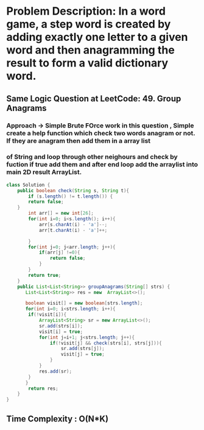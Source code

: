 #  Problem Description:  In a word game, a step word is created by adding exactly one letter to a given word and then anagramming the result to form a valid dictionary word.
## Same Logic Question at LeetCode: 49. Group Anagrams
###  Approach -> Simple Brute FOrce work in this question , Simple create a help function which check two words anagram or not. If they are anagram then add them in a array list 
###  of String and loop through other neighours and check by fuction if true add them and after end loop add the arraylist into main 2D result ArrayList.
```java
class Solution {
    public boolean check(String s, String t){
        if (s.length() != t.length()) { 
        return false;
    }
        int arr[] = new int[26];
        for(int i=0; i<s.length(); i++){
            arr[s.charAt(i) - 'a']--;
            arr[t.charAt(i) - 'a']++;

        }
        for(int j=0; j<arr.length; j++){
            if(arr[j] !=0){
                return false;
            }
        }
        return true;
    }
    public List<List<String>> groupAnagrams(String[] strs) {
       List<List<String>> res = new  ArrayList<>();

       boolean visit[] = new boolean[strs.length];
       for(int i=0; i<strs.length; i++){
        if(!visit[i]){
            ArrayList<String> sr = new ArrayList<>();
            sr.add(strs[i]);
            visit[i] = true;
            for(int j=i+1; j<strs.length; j++){
                if(!visit[j] && check(strs[i], strs[j])){
                    sr.add(strs[j]);
                    visit[j] = true;
                }
            }
            res.add(sr);
        }
       }
        return res;     
    }
}
```
##  Time Complexity : O(N*K)
